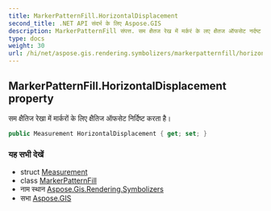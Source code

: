```yaml
---
title: MarkerPatternFill.HorizontalDisplacement
second_title: .NET API संदर्भ के लिए Aspose.GIS
description: MarkerPatternFill संपत्त. सम क्षैतज रेख में मर्करं के लए क्षैतज ऑफसेट नर्दष्ट करत है
type: docs
weight: 30
url: /hi/net/aspose.gis.rendering.symbolizers/markerpatternfill/horizontaldisplacement/
---
```

## MarkerPatternFill.HorizontalDisplacement property

सम क्षैतिज रेखा में मार्करों के लिए क्षैतिज ऑफसेट निर्दिष्ट करता है।

```csharp
public Measurement HorizontalDisplacement { get; set; }
```

### यह सभी देखें

* struct [Measurement](../../../aspose.gis.rendering/measurement/)
* class [MarkerPatternFill](../)
* नाम स्थान [Aspose.Gis.Rendering.Symbolizers](../../markerpatternfill/)
* सभा [Aspose.GIS](../../../)


